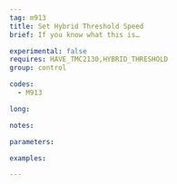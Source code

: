 ```yaml
---
tag: m913
title: Set Hybrid Threshold Speed
brief: If you know what this is…

experimental: false
requires: HAVE_TMC2130,HYBRID_THRESHOLD
group: control

codes:
  - M913

long:

notes:

parameters:

examples:

---
```


